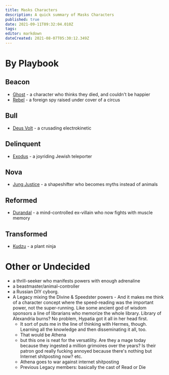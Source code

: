 ```yaml
---
title: Masks Characters
description: A quick summary of Masks Characters
published: true
date: 2021-09-11T09:32:04.010Z
tags: 
editor: markdown
dateCreated: 2021-08-07T05:30:12.349Z
---
```


# By Playbook
## Beacon
* [Ghost](ghost) - a character who thinks they died, and couldn't be happier
* [Rebel](rebel) - a foreign spy raised under cover of a circus
## Bull
* [Deus Volt](deus-volt) - a crusading electrokinetic
## Delinquent
* [Exodus](exodus) - a joyriding Jewish teleporter
## Nova
* [Jung Justice](jung-justice) - a shapeshifter who becomes myths instead of animals
## Reformed
* [Durandal](durandal) - a mind-controlled ex-villain who now fights with muscle memory
## Transformed
* [Kudzu](kudzu) - a plant ninja
# Other or Undecided
* a thrill-seeker who manifests powers with enough adrenaline
* a beastmaster/animal-controller
* a Russian DIY cyborg.
* A Legacy mixing the Divine & Speedster powers - And it makes me think of a character concept where the speed-reading was the important power, not the super-running. Like some ancient god of wisdom sponsors a line of librarians who memorize the whole library. Library of Alexandria burns? No problem, Hypatia got it all in her head first.
  * It sort of puts me in the line of thinking with Hermes, though.  Learning all the knowledge and then disseminating it all, too.
  * That would be Athena
  * but this one is neat for the versatility. Are they a mage today because they ingested a million grimoires over the years? Is their patron god really fucking annoyed because there's nothing but Internet shitposting now? etc.
  * Athena goes to war against internet shitposting
  * Previous Legacy members: basically the cast of Read or Die